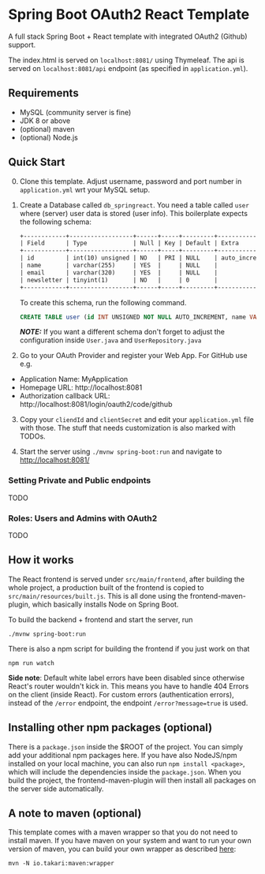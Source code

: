 # Spring Boot OAuth2 React Template

A full stack Spring Boot + React template with integrated OAuth2 (Github) support.

The index.html is served on `localhost:8081/` using Thymeleaf. The api is served on `localhost:8081/api` endpoint (as specified in `application.yml`).
## Requirements

* MySQL (community server is fine)
* JDK 8 or above
* (optional) maven
* (optional) Node.js

## Quick Start
0. Clone this template. Adjust username, password and port number in `application.yml` wrt your MySQL setup.


1. Create a Database called `db_springreact`. You need a table called `user` where (server) user data is stored (user info).
   This boilerplate expects the following schema:

    ```txt
    +------------+------------------+------+-----+---------+----------------+
    | Field      | Type             | Null | Key | Default | Extra          |
    +------------+------------------+------+-----+---------+----------------+
    | id         | int(10) unsigned | NO   | PRI | NULL    | auto_increment |
    | name       | varchar(255)     | YES  |     | NULL    |                |
    | email      | varchar(320)     | YES  |     | NULL    |                |
    | newsletter | tinyint(1)       | NO   |     | 0       |                |
    +------------+------------------+------+-----+---------+----------------+
    ```

   To create this schema, run the following command.

    ```sql
    CREATE TABLE user (id INT UNSIGNED NOT NULL AUTO_INCREMENT, name VARCHAR(255), email VARCHAR(320), newsletter BOOLEAN NOT NULL DEFAULT FALSE, PRIMARY KEY (id));
    ```

   ***NOTE:*** If you want a different schema don't forget to adjust the configuration inside `User.java` and `UserRepository.java`

2. Go to your OAuth Provider and register your Web App. For GitHub use e.g.

* Application Name: MyApplication
* Homepage URL: http://localhost:8081
* Authorization callback URL: http://localhost:8081/login/oauth2/code/github

3. Copy your `cliendId` and `clientSecret` and edit your `application.yml` file with those. The stuff that needs 
customization is also marked with TODOs.


4. Start the server using `./mvnw spring-boot:run` and navigate to [http://localhost:8081/](http://localhost:8081/)

### Setting Private and Public endpoints

TODO

### Roles: Users and Admins with OAuth2

TODO

## How it works

The React frontend is served under `src/main/frontend`, after building the whole project, a production built
of the frontend is copied to `src/main/resources/built.js`. This is all done using the frontend-maven-plugin, which basically installs Node on Spring Boot.

To build the backend + frontend and start the server, run

    ./mvnw spring-boot:run   

There is also a npm script for building the frontend if you just work on that

    npm run watch

__Side note__: Default white label errors have been disabled since otherwise React's router wouldn't kick in. This means
you have to handle 404 Errors on the client (inside React). For custom errors (authentication errors), instead of the
`/error` endpoint, the endpoint `/error?message=true` is used.

## Installing other npm packages (optional)

There is a `package.json` inside the $ROOT of the project. You can simply add your additional npm packages here. If you
have also NodeJS/npm installed on your local machine, you can also run `npm install <package>`, which will include the dependencies
inside the `package.json`. When you build the project, the frontend-maven-plugin will then install all packages on the server side automatically.

## A note to maven (optional)

This template comes with a maven wrapper so that you do not need to install maven. If you have maven on your system and want to
run your own version of maven, you can build your own wrapper as described [here](https://www.baeldung.com/maven-wrapper):

    mvn -N io.takari:maven:wrapper
